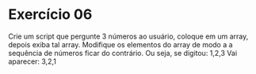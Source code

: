 # Exercício 06

Crie um script que pergunte 3 números ao usuário, coloque em um array, depois exiba tal array.
Modifique os elementos do array de modo a a sequência de números ficar do contrário.
Ou seja, se digitou: 1,2,3
Vai aparecer: 3,2,1